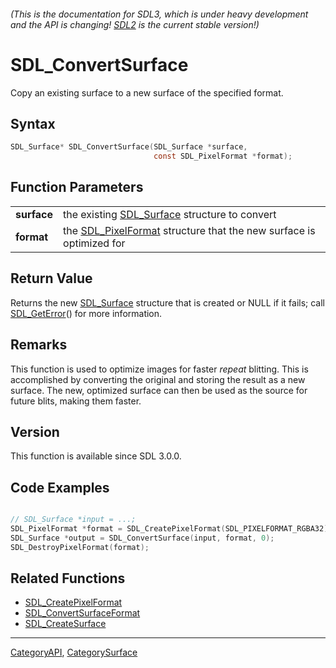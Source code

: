 ###### (This is the documentation for SDL3, which is under heavy development and the API is changing! [SDL2](https://wiki.libsdl.org/SDL2/) is the current stable version!)
# SDL_ConvertSurface

Copy an existing surface to a new surface of the specified format.

## Syntax

```c
SDL_Surface* SDL_ConvertSurface(SDL_Surface *surface,
                                const SDL_PixelFormat *format);

```

## Function Parameters

|                 |                                                                                        |
| --------------- | -------------------------------------------------------------------------------------- |
| **surface**     | the existing [SDL_Surface](SDL_Surface) structure to convert                           |
| **format**      | the [SDL_PixelFormat](SDL_PixelFormat) structure that the new surface is optimized for |

## Return Value

Returns the new [SDL_Surface](SDL_Surface) structure that is created or
NULL if it fails; call [SDL_GetError](SDL_GetError)() for more information.

## Remarks

This function is used to optimize images for faster *repeat* blitting. This
is accomplished by converting the original and storing the result as a new
surface. The new, optimized surface can then be used as the source for
future blits, making them faster.

## Version

This function is available since SDL 3.0.0.

## Code Examples

```c++

// SDL_Surface *input = ...;
SDL_PixelFormat *format = SDL_CreatePixelFormat(SDL_PIXELFORMAT_RGBA32);
SDL_Surface *output = SDL_ConvertSurface(input, format, 0);
SDL_DestroyPixelFormat(format);

```

## Related Functions

* [SDL_CreatePixelFormat](SDL_CreatePixelFormat)
* [SDL_ConvertSurfaceFormat](SDL_ConvertSurfaceFormat)
* [SDL_CreateSurface](SDL_CreateSurface)

----
[CategoryAPI](CategoryAPI), [CategorySurface](CategorySurface)



